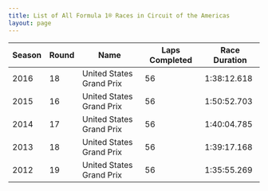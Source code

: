 ```yaml
---
title: List of All Formula 1® Races in Circuit of the Americas
layout: page
---
```



| Season | Round | Name | Laps Completed | Race Duration |
|--|--|--|--|--|
| 2016 | 18 | United States Grand Prix | 56 | 1:38:12.618 |
| 2015 | 16 | United States Grand Prix | 56 | 1:50:52.703 |
| 2014 | 17 | United States Grand Prix | 56 | 1:40:04.785 |
| 2013 | 18 | United States Grand Prix | 56 | 1:39:17.168 |
| 2012 | 19 | United States Grand Prix | 56 | 1:35:55.269 |


